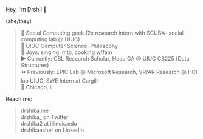 Hey, I’m Drshi! 👋

(she/they)

> 🔗 Social Computing geek (2x research intern with SCUBA- social computing lab @ UIUC)     
> 🍄 UIUC Computer Science, Philosophy  
> 🌱 Joys: singing, mtb, cooking w/fam   
> ▶️ Currently: CBL Research Scholar, Head CA @ UIUC CS225 (Data Structures)   
> ⏪ Previously: EPIC Lab @ Microsoft Research, VR/AR Research @ HCI lab UIUC, SWE Intern at Cargill  
> 📍 Chicago, IL   

Reach me:

> drshika.me   
> drshika_ on Twitter   
> drshika2 at illinois.edu   
> drshikaasher on LinkedIn   

